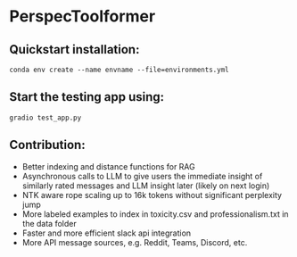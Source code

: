 # PerspecToolformer

## Quickstart installation:
```conda env create --name envname --file=environments.yml```

## Start the testing app using:
```gradio test_app.py```

## Contribution:
- Better indexing and distance functions for RAG
- Asynchronous calls to LLM to give users the immediate insight of similarly rated messages and LLM insight later (likely on next login)
- NTK aware rope scaling up to 16k tokens without significant perplexity jump
-  More labeled examples to index in toxicity.csv and professionalism.txt in the data folder
- Faster and more efficient slack api integration
- More API message sources, e.g. Reddit, Teams, Discord, etc.
